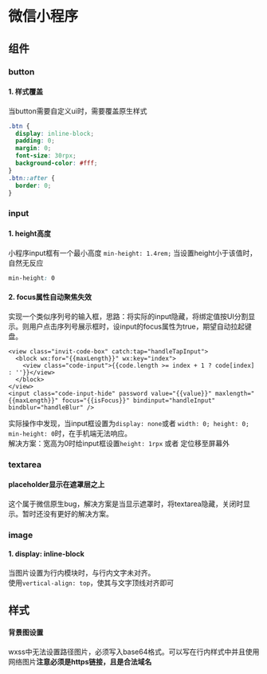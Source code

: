 # 微信小程序

## 组件

### button

#### 1. 样式覆盖
当button需要自定义ui时，需要覆盖原生样式

``` css
.btn {
  display: inline-block;
  padding: 0;
  margin: 0;
  font-size: 30rpx;
  background-color: #fff;
}
.btn::after {
  border: 0;
}
```

### input

#### 1. height高度
小程序input框有一个最小高度 `min-height: 1.4rem;` 当设置height小于该值时，自然无反应

``` css
min-height: 0
```

#### 2. focus属性自动聚焦失效
实现一个类似序列号的输入框，思路：将实际的input隐藏，将绑定值按UI分割显示。则用户点击序列号展示框时，设input的focus属性为true，期望自动拉起键盘。

```
<view class="invit-code-box" catch:tap="handleTapInput">
  <block wx:for="{{maxLength}}" wx:key="index">
    <view class="code-input">{{code.length >= index + 1 ? code[index] : ''}}</view>
  </block>
</view>
<input class="code-input-hide" password value="{{value}}" maxlength="{{maxLength}}" focus="{{isFocus}}" bindinput="handleInput" bindblur="handleBlur" />
```

实际操作中发现，当input框设置为`display: none`或者 `width: 0; height: 0; min-height: 0`时，在手机端无法响应。<br />
解决方案：宽高为0时给input框设置`height: 1rpx` 或者 定位移至屏幕外

### textarea
#### placeholder显示在遮罩层之上
这个属于微信原生bug，解决方案是当显示遮罩时，将textarea隐藏，关闭时显示。暂时还没有更好的解决方案。

### image

#### 1. display: inline-block
当图片设置为行内模块时，与行内文字未对齐。<br />
使用`vertical-align: top`，使其与文字顶线对齐即可

## 样式

#### 背景图设置
wxss中无法设置路径图片，必须写入base64格式。可以写在行内样式中并且使用网络图片**注意必须是https链接，且是合法域名**
